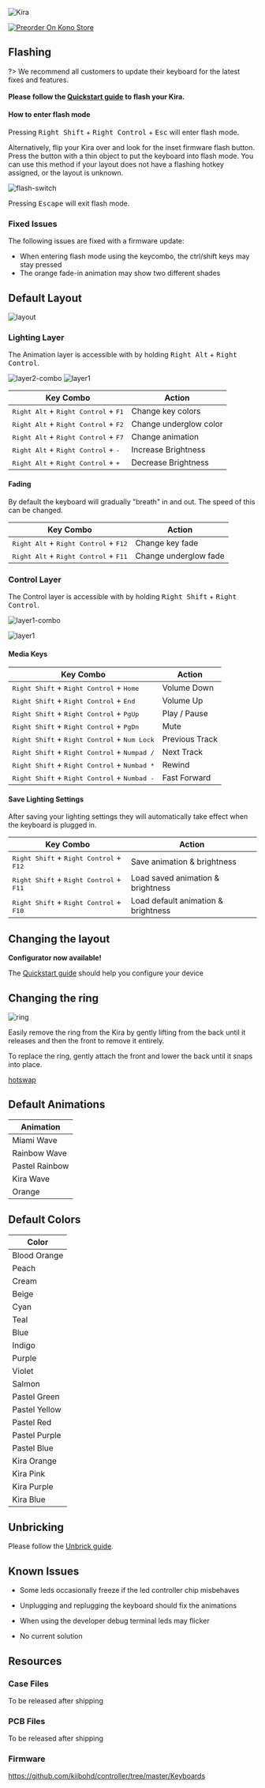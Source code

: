![Kira](https://cdn.discordapp.com/attachments/394307335704543232/534901510283198474/Kira_Main_Image.png)

[![Preorder On Kono Store](https://cdn.discordapp.com/attachments/464630501374820372/512362426956513290/Preorder_on_Kono.png ':size=500%')](https://kono.store/products/kira-mechanical-keyboard)

## Flashing

?>  We recommend all customers to update their keyboard for the latest fixes and features.</br><br/>
   **Please follow the [Quickstart guide](Quickstart.md) to flash your Kira.**


#### How to enter flash mode
Pressing <kbd>Right Shift</kbd> + <kbd>Right Control</kbd> + <kbd>Esc</kbd> will enter flash mode.

Alternatively, flip your Kira over and look for the inset firmware flash button. Press the button with a thin object to put the keyboard into flash mode. You can use this method if your layout does not have a flashing hotkey assigned, or the layout is unknown.

![flash-switch](../images/reset%20button.jpg 'Flash Button')

Pressing <kbd>Escape</kbd> will exit flash mode.

### Fixed Issues
The following issues are fixed with a firmware update:

- When entering flash mode using the keycombo, the ctrl/shift keys may stay pressed
- The orange fade-in animation may show two different shades

## Default Layout

![layout](../images/kira/layout.png "Kira Base Layout")

### Lighting Layer
The Animation layer is accessible with by holding <kbd>Right Alt</kbd> + <kbd>Right Control</kbd>.

![layer2-combo](../images/kira/layer2-combo.png "Kira Layer 2 Combo")
![layer1](../images/kira/layer2.png "Kira Layer 2")

| Key Combo | Action |
|-----------|--------|
| <kbd>Right Alt</kbd> + <kbd>Right Control</kbd> + <kbd>F1</kbd> | Change key colors |
| <kbd>Right Alt</kbd> + <kbd>Right Control</kbd> + <kbd>F2</kbd> | Change underglow color |
| <kbd>Right Alt</kbd> + <kbd>Right Control</kbd> + <kbd>F7</kbd> | Change animation |
| <kbd>Right Alt</kbd> + <kbd>Right Control</kbd> + <kbd>-</kbd> | Increase Brightness |
| <kbd>Right Alt</kbd> + <kbd>Right Control</kbd> + <kbd>+</kbd> | Decrease Brightness |

#### Fading

By default the keyboard will gradually "breath" in and out. The speed of this can be changed.

| Key Combo | Action |
|-----------|--------|
| <kbd>Right Alt</kbd> + <kbd>Right Control</kbd> + <kbd>F12</kbd> | Change key fade |
| <kbd>Right Alt</kbd> + <kbd>Right Control</kbd> + <kbd>F11</kbd> | Change underglow fade |

### Control Layer
The Control layer is accessible with by holding <kbd>Right Shift</kbd> + <kbd>Right Control</kbd>.

![layer1-combo](../images/kira/layer1-combo.png "Kira Layer 1 Combo")

![layer1](../images/kira/layer1.png "Kira Layer 2")

#### Media Keys

| Key Combo | Action |
|-----------|--------|
| <kbd>Right Shift</kbd> + <kbd>Right Control</kbd> + <kbd>Home</kbd>     | Volume Down |
| <kbd>Right Shift</kbd> + <kbd>Right Control</kbd> + <kbd>End</kbd>      | Volume Up |
| <kbd>Right Shift</kbd> + <kbd>Right Control</kbd> + <kbd>PgUp</kbd>     | Play / Pause |
| <kbd>Right Shift</kbd> + <kbd>Right Control</kbd> + <kbd>PgDn</kbd>     | Mute |
| <kbd>Right Shift</kbd> + <kbd>Right Control</kbd> + <kbd>Num Lock</kbd> | Previous Track |
| <kbd>Right Shift</kbd> + <kbd>Right Control</kbd> + <kbd>Numpad /</kbd> | Next Track |
| <kbd>Right Shift</kbd> + <kbd>Right Control</kbd> + <kbd>Numbad *</kbd> | Rewind |
| <kbd>Right Shift</kbd> + <kbd>Right Control</kbd> + <kbd>Numbad -</kbd> | Fast Forward |

#### Save Lighting Settings

After saving your lighting settings they will automatically take effect when the keyboard is plugged in.

| Key Combo | Action |
|-----------|--------|
| <kbd>Right Shift</kbd> + <kbd>Right Control</kbd> + <kbd>F12</kbd> | Save animation & brightness |
| <kbd>Right Shift</kbd> + <kbd>Right Control</kbd> + <kbd>F11</kbd> | Load saved animation & brightness |
| <kbd>Right Shift</kbd> + <kbd>Right Control</kbd> + <kbd>F10</kbd> | Load default animation & brightness |

## Changing the layout

**Configurator now available!**

The [Quickstart guide](Quickstart.md) should help you configure your device

## Changing the ring

![ring](../images/Kira%20Back%20Frame%20off.jpg "Kira With Ring Removed")

Easily remove the ring from the Kira by gently lifting from the back until it releases and then the front to remove it entirely.

To replace the ring, gently attach the front and lower the back until it snaps into place.

[hotswap](../Hotswap.md ':include')


## Default Animations

| Animation |
|-------|
| Miami Wave |
| Rainbow Wave |
| Pastel Rainbow |
| Kira Wave |
| Orange |

## Default Colors

| Color |
|-------|
| <kbd class="color" data-color="#C12D1D"></kbd> Blood Orange |
| <kbd class="color" data-color="#EE6D28"></kbd> Peach |
| <kbd class="color" data-color="#E09E3B"></kbd> Cream |
| <kbd class="color" data-color="#E5C943"></kbd> Beige |
| <kbd class="color" data-color="#1EB8CD"></kbd> Cyan |
| <kbd class="color" data-color="#00B3A6"></kbd> Teal |
| <kbd class="color" data-color="#2082C6"></kbd> Blue |
| <kbd class="color" data-color="#4354C1"></kbd> Indigo |
| <kbd class="color" data-color="#711C9E"></kbd> Purple |
| <kbd class="color" data-color="#CD3B70"></kbd> Violet |
| <kbd class="color" data-color="#B8343E"></kbd> Salmon |
| <kbd class="color" data-color="#28FF28"></kbd> Pastel Green |
| <kbd class="color" data-color="#FFFF28"></kbd> Pastel Yellow |
| <kbd class="color" data-color="#FF2828"></kbd> Pastel Red |
| <kbd class="color" data-color="#7F28FF"></kbd> Pastel Purple |
| <kbd class="color" data-color="#2828FF"></kbd> Pastel Blue |
| <kbd class="color" data-color="#FF5000"></kbd> Kira Orange |
| <kbd class="color" data-color="#EF0A81"></kbd> Kira Pink |
| <kbd class="color" data-color="#810AEF"></kbd> Kira Purple |
| <kbd class="color" data-color="#0A3CFF"></kbd> Kira Blue |

<script type="text/javascript">
    keyColor(document.getElementById("color0"), 0xC1, 0x2D, 0x1D);
</script>

## Unbricking

Please follow the [Unbrick guide](../BOSSA.md).

## Known Issues

- Some leds occasionally freeze if the led controller chip misbehaves
 - Unplugging and replugging the keyboard should fix the animations

- When using the developer debug terminal leds may flicker
 - No current solution

## Resources

### Case Files

To be released after shipping

### PCB Files

To be released after shipping

### Firmware

https://github.com/kiibohd/controller/tree/master/Keyboards
